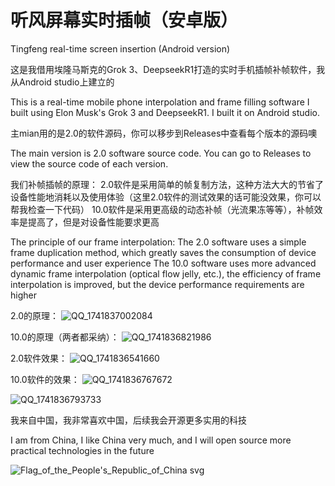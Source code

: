 # 听风屏幕实时插帧（安卓版）

Tingfeng real-time screen insertion (Android version)

这是我借用埃隆马斯克的Grok 3、DeepseekR1打造的实时手机插帧补帧软件，我从Android studio上建立的

This is a real-time mobile phone interpolation and frame filling software I built using Elon Musk's Grok 3 and DeepseekR1. I built it on Android studio.

主mian用的是2.0的软件源码，你可以移步到Releases中查看每个版本的源码噢

The main version is 2.0 software source code. You can go to Releases to view the source code of each version.


我们补帧插帧的原理：
2.0软件是采用简单的帧复制方法，这种方法大大的节省了设备性能地消耗以及使用体验（这里2.0软件的测试效果的话可能没效果，你可以帮我检查一下代码）
10.0软件是采用更高级的动态补帧（光流果冻等等），补帧效率是提高了，但是对设备性能要求更高

The principle of our frame interpolation: 
The 2.0 software uses a simple frame duplication method, which greatly saves the consumption of device performance and user experience 
The 10.0 software uses more advanced dynamic frame interpolation (optical flow jelly, etc.), the efficiency of frame interpolation is improved, but the device performance requirements are higher

2.0的原理：
![QQ_1741837002084](https://github.com/user-attachments/assets/02401910-fdaa-4bc5-9ae1-543919a7a2b1)



10.0的原理（两者都采纳）：
![QQ_1741836821986](https://github.com/user-attachments/assets/93340e7f-0f8c-4f6e-ab74-565cb13cc853)



2.0软件效果：
![QQ_1741836541660](https://github.com/user-attachments/assets/1fcf32a0-0e3f-48e1-b955-51c38b099a83)


10.0软件的效果：
![QQ_1741836767672](https://github.com/user-attachments/assets/ff3dc889-0e0f-406a-a307-369cc94c7843)


![QQ_1741836793733](https://github.com/user-attachments/assets/91b6d6b5-8679-4a86-85e2-8278188c12c2)




我来自中国，我非常喜欢中国，后续我会开源更多实用的科技

I am from China, I like China very much, and I will open source more practical technologies in the future

![Flag_of_the_People's_Republic_of_China svg](https://github.com/user-attachments/assets/1c7b421f-abd5-4d64-9362-2cb5dcad166f)
